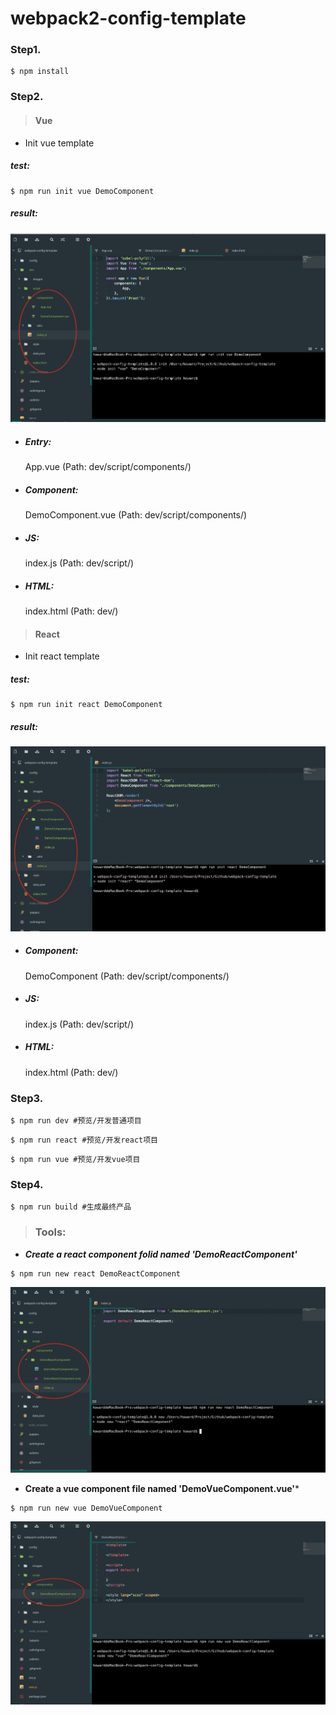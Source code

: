 # webpack2-config-template

### Step1.

```
$ npm install
```

### Step2.

> #### **Vue**

- Init vue template

##### ***test:***

```
$ npm run init vue DemoComponent
```

##### ***result:***

![init vue](https://raw.githubusercontent.com/H5DevHoward/ImageCaches/master/init%20vue.png)

- ##### Entry:
  App.vue    (Path: dev/script/components/)

- ##### Component:
  DemoComponent.vue    (Path: dev/script/components/)

- ##### JS:  
  index.js    (Path: dev/script/)

- ##### HTML:  
  index.html    (Path: dev/)

> #### **React**

- Init react template

##### ***test:***

```
$ npm run init react DemoComponent
```

##### ***result:***

![init react](https://raw.githubusercontent.com/H5DevHoward/ImageCaches/master/init%20react.png)

- ##### Component:  
  DemoComponent    (Path: dev/script/components/)

- ##### JS:  
  index.js    (Path: dev/script/)

- ##### HTML:  
  index.html    (Path: dev/)

### Step3.

```
$ npm run dev #预览/开发普通项目
```

```
$ npm run react #预览/开发react项目
```

```
$ npm run vue #预览/开发vue项目
```

### Step4.

```
$ npm run build #生成最终产品
```


> ### Tools:

- ***Create a react component folid named 'DemoReactComponent'***

```
$ npm run new react DemoReactComponent
```

![new react](https://raw.githubusercontent.com/H5DevHoward/ImageCaches/master/new%20react.png)

- **Create a vue component file named 'DemoVueComponent.vue'***

```
$ npm run new vue DemoVueComponent
```

![new vue](https://raw.githubusercontent.com/H5DevHoward/ImageCaches/master/new%20vue.png)